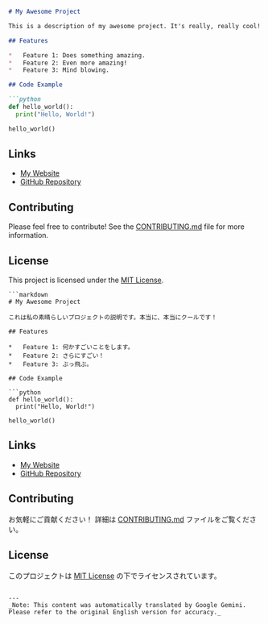 ```markdown
# My Awesome Project

This is a description of my awesome project. It's really, really cool!

## Features

*   Feature 1: Does something amazing.
*   Feature 2: Even more amazing!
*   Feature 3: Mind blowing.

## Code Example

```python
def hello_world():
  print("Hello, World!")

hello_world()
```

## Links

*   [My Website](https://www.example.com)
*   [GitHub Repository](https://github.com/myusername/myproject)

## Contributing

Please feel free to contribute! See the [CONTRIBUTING.md](CONTRIBUTING.md) file for more information.

## License

This project is licensed under the [MIT License](LICENSE).
```
```markdown
# My Awesome Project

これは私の素晴らしいプロジェクトの説明です。本当に、本当にクールです！

## Features

*   Feature 1: 何かすごいことをします。
*   Feature 2: さらにすごい！
*   Feature 3: ぶっ飛ぶ。

## Code Example

```python
def hello_world():
  print("Hello, World!")

hello_world()
```

## Links

*   [My Website](https://www.example.com)
*   [GitHub Repository](https://github.com/myusername/myproject)

## Contributing

お気軽にご貢献ください！ 詳細は [CONTRIBUTING.md](CONTRIBUTING.md) ファイルをご覧ください。

## License

このプロジェクトは [MIT License](LICENSE) の下でライセンスされています。
```

---
_Note: This content was automatically translated by Google Gemini. Please refer to the original English version for accuracy._